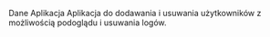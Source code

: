 Dane Aplikacja
Aplikacja do dodawania i usuwania użytkowników z możliwością podoglądu i usuwania logów.
